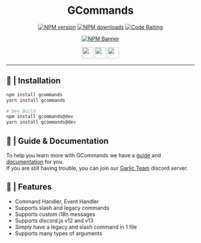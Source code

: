 <div align="center">
    <h1><b>GCommands</b></h1>
  <p>
    <a href="https://www.npmjs.com/package/gcommands"><img src="https://img.shields.io/npm/v/gcommands?maxAge=3600" alt="NPM version" /></a>
    <a href="https://www.npmjs.com/package/gcommands"><img src="https://img.shields.io/npm/dt/gcommands?maxAge=3600" alt="NPM downloads" /></a>
    <a href="https://www.codefactor.io/repository/github/garlic-team/gcommands/overview/dev"><img src="https://www.codefactor.io/repository/github/garlic-team/gcommands/badge/dev" alt="Code Raiting" /></a>
  </p>
  <p>
    <a href="https://www.npmjs.com/package/gcommands"><img src="https://nodei.co/npm/gcommands.png?downloads=true&stars=true" alt="NPM Banner"></a>
  </p>
  <p>
    <a href="https://ko-fi.com/H2H05FNRL"><img src="https://garlic-team.github.io/GarMod/sources/support-ko-fi.svg" height="30" /></a>
    <a href="https://github.com/Garlic-Team/GCommands"><img src="https://garlic-team.github.io/GarMod/sources/open-source.svg" height="30" /></a>
    <img src="https://forthebadge.com/images/badges/made-with-javascript.svg" height="30" />
  </p>
</div>

---

## 📂 | Installation

```sh
npm install gcommands
yarn install gcommands

# Dev Build
npm install gcommands@dev
yarn install gcommands@dev
```

## 🐢 | Guide & Documentation
To help you learn more with GCommands we have a [guide](https://gcommands.js.org/guide/) and [documentation](https://gcommands.js.org/docs/) for you.  
If you are still having trouble, you can join our [Garlic Team](https://discord.gg/AjKJSBbGm2) discord server.

## 👀 | Features

- Command Handler, Event Handler
- Supports slash and legacy commands
- Supports custom i18n messages
- Supports discord.js v12 and v13
- Simply have a legacy and slash command in 1 file
- Supports many types of arguments